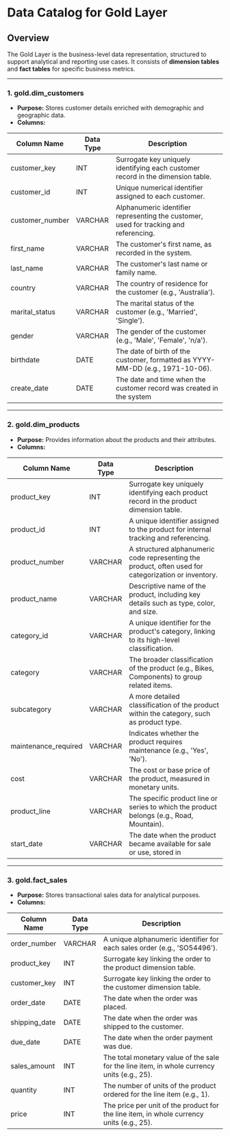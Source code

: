 # Data Catalog for Gold Layer

## Overview
The Gold Layer is the business-level data representation, structured to support analytical and reporting use cases. It consists of **dimension tables** and **fact tables** for specific business metrics.

---

### 1. **gold.dim_customers**
- **Purpose:** Stores customer details enriched with demographic and geographic data.
- **Columns:**

| Column Name      | Data Type     | Description                                                                                   |
|------------------|---------------|-----------------------------------------------------------------------------------------------|
| customer_key     | INT           | Surrogate key uniquely identifying each customer record in the dimension table.               |
| customer_id      | INT           | Unique numerical identifier assigned to each customer.                                        |
| customer_number  | VARCHAR       | Alphanumeric identifier representing the customer, used for tracking and referencing.         |
| first_name       | VARCHAR       | The customer's first name, as recorded in the system.                                         |
| last_name        | VARCHAR       | The customer's last name or family name.                                                     |
| country          | VARCHAR       | The country of residence for the customer (e.g., 'Australia').                               |
| marital_status   | VARCHAR       | The marital status of the customer (e.g., 'Married', 'Single').                              |
| gender           | VARCHAR       | The gender of the customer (e.g., 'Male', 'Female', 'n/a').                                  |
| birthdate        | DATE          | The date of birth of the customer, formatted as YYYY-MM-DD (e.g., 1971-10-06).               |
| create_date      | DATE          | The date and time when the customer record was created in the system|

---

### 2. **gold.dim_products**
- **Purpose:** Provides information about the products and their attributes.
- **Columns:**

| Column Name         | Data Type     | Description                                                                                   |
|---------------------|---------------|-----------------------------------------------------------------------------------------------|
| product_key         | INT           | Surrogate key uniquely identifying each product record in the product dimension table.         |
| product_id          | INT           | A unique identifier assigned to the product for internal tracking and referencing.            |
| product_number      | VARCHAR       | A structured alphanumeric code representing the product, often used for categorization or inventory. |
| product_name        | VARCHAR       | Descriptive name of the product, including key details such as type, color, and size.         |
| category_id         | VARCHAR       |  A unique identifier for the product's category, linking to its high-level classification.     |
| category            | VARCHAR       | The broader classification of the product (e.g., Bikes, Components) to group related items.  |
| subcategory         | VARCHAR       |  A more detailed classification of the product within the category, such as product type.      |
| maintenance_required| VARCHAR       |   Indicates whether the product requires maintenance (e.g., 'Yes', 'No').                       |
| cost                | VARCHAR       | The cost or base price of the product, measured in monetary units.                            |
| product_line        | VARCHAR       |  The specific product line or series to which the product belongs (e.g., Road, Mountain).      |
| start_date          | VARCHAR       | The date when the product became available for sale or use, stored in|

---

### 3. **gold.fact_sales**
- **Purpose:** Stores transactional sales data for analytical purposes.
- **Columns:**

| Column Name     | Data Type     | Description                                                                                   |
|-----------------|---------------|-----------------------------------------------------------------------------------------------|
| order_number    | VARCHAR       | A unique alphanumeric identifier for each sales order (e.g., 'SO54496').                      |
| product_key     | INT           | Surrogate key linking the order to the product dimension table.                               |
| customer_key    | INT           | Surrogate key linking the order to the customer dimension table.                              |
| order_date      | DATE          | The date when the order was placed.                                                           |
| shipping_date   | DATE          | The date when the order was shipped to the customer.                                          |
| due_date        | DATE          | The date when the order payment was due.                                                      |
| sales_amount    | INT           | The total monetary value of the sale for the line item, in whole currency units (e.g., 25).   |
| quantity        | INT           | The number of units of the product ordered for the line item (e.g., 1).                       |
| price           | INT           | The price per unit of the product for the line item, in whole currency units (e.g., 25).      |
